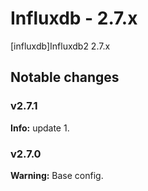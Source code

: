 # Influxdb - 2.7.x

[influxdb]Influxdb2 2.7.x


## Notable changes

### v2.7.1
**Info:** update 1.

### v2.7.0
**Warning:** Base config.